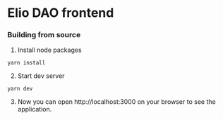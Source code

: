 # Elio DAO frontend

### Building from source
1. Install node packages

```
yarn install
```

2. Start dev server 
```
yarn dev
```

3. Now you can open http://localhost:3000 on your browser to see the application.
